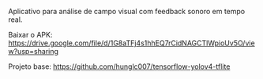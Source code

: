 Aplicativo para análise de campo visual com feedback sonoro em tempo real.

Baixar o APK: https://drive.google.com/file/d/1G8aTFj4s1hhEQ7rCidNAGCTlWpioUv5O/view?usp=sharing

Projeto base: https://github.com/hunglc007/tensorflow-yolov4-tflite